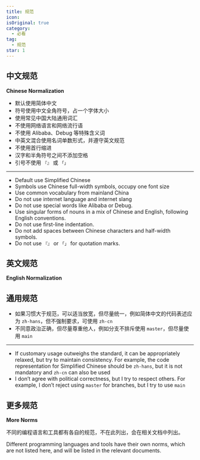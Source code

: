 ```yaml
---
title: 规范
icon: 
isOriginal: true
category:
  - 必看
tag:
  - 规范
star: 1
---
```


## 中文规范

**Chinese Normalization**

- 默认使用简体中文
- 符号使用中文全角符号，占一个字体大小
- 使用常见中国大陆通用词汇
- 不使用网络语言和网络流行语
- 不使用 Alibaba、Debug 等特殊含义词
- 中英文混合使用名词单数形式，并遵守英文规范
- 不使用首行缩进
- 汉字和半角符号之间不添加空格
- 引号不使用 `『』` 或 `「」`

---

- Default use Simplified Chinese
- Symbols use Chinese full-width symbols, occupy one font size
- Use common vocabulary from mainland China
- Do not use internet language and internet slang
- Do not use special words like Alibaba or Debug.
- Use singular forms of nouns in a mix of Chinese and English, following English conventions.
- Do not use first-line indentation.
- Do not add spaces between Chinese characters and half-width symbols.
- Do not use `『』` or `「」` for quotation marks.

## 英文规范

**English Normalization**

## 通用规范

- 如果习惯大于规范，可以适当放宽，但尽量统一，例如简体中文的代码表述应为 `zh-hans`，但不强制要求，可使用 `zh-cn`
- 不同意政治正确，但尽量尊重他人，例如分支不排斥使用 `master`，但尽量使用 `main`

---

- If customary usage outweighs the standard, it can be appropriately relaxed, but try to maintain consistency. For example, the code representation for Simplified Chinese should be `zh-hans`, but it is not mandatory and `zh-cn` can also be used
- I don’t agree with political correctness, but I try to respect others. For example, I don’t reject using `master` for branches, but I try to use `main`

## 更多规范

**More Norms**

不同的编程语言和工具都有各自的规范，不在此列出，会在相关文档中列出。

Different programming languages and tools have their own norms, which are not listed here, and will be listed in the relevant documents.


